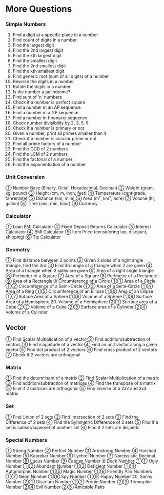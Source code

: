 # More Questions

### Simple Numbers

1. Find a digit at a specific place in a number
2. Find count of digits in a number
3. Find the largest digit
4. Find the 2nd largest digit
5. Find the kth largest digit
6. Find the smallest digit
7. Find the 2nd smallest digit
8. Find the kth smallest digit
9. Find generic root (sum of all digits) of a number
10. Reverse the digits in a number
11. Rotate the digits in a number
12. Is the number a palindrome?
13. Find sum of 'n' numbers
14. Check if a number is perfect square
15. Find a number in an AP sequence
16. Find a number in a GP sequence
17. Find a number in fibonacci sequence
18. Check number divisibility by 2, 3, 5, 9
19. Check if a number is primary or not
20. Given a number, print all primes smaller than it
21. Check if a number is circular prime or not
22. Find all prime factors of a number
23. Find the GCD of 2 numbers
24. Find the LCM of 2 numbers
25. Find the factorial of a number
26. Find the exponentiation of a number

### Unit Conversion

➀ Number Base (Binary, Octal, Hexadecimal, Decimal)
➁ Weight (gram, kg, pound)
➂ Height (cm, m, inch, feet)
➃ Temperature (centigrade, fahrenhite)
➄ Distance (km, mile)
➅ Area (m², km², acre)
➆ Volume (ltr, gallon)
➇ Time (sec, min, hour)
➈ Currency

### Calculator

➀ Loan EMI Calculator
➁ Fixed Deposit Returns Calculator
➂ Interest Calculator
➃ BMI Calculator
➄ Item Price (considering tax, discount, shipping)
➅ Tip Calculator

### Geometry

➀ Find distance between 2 points
➁ Given 2 sides of a right angle triangle, find the 3rd
➂ Find 3rd angle of a triangle when 2 are given
➃ Area of a triangle when 3 sides are given
➄ Area of a right angle triangle
➅ Perimeter of a Square
➆ Area of a Square
➇ Perimeter of a Rectangle
➈ Area of a Rectangle
➉ Circumference of a Circle
➀➀ Area of a Circle
➀➁ Circumference of a Semi-Circle
➀➂ Area of a Semi-Circle
➀➃ Area of a Ring
➀➄ Circumference of an Ellipse
➀➅ Area of an Ellipse
➀➆ Suface Area of a Sphere
➀➇ Volume of a Sphere
➀➈ Surface Area of a Hemisphere 20. Volume of a Hemisphere
➁➀ Surface area of a Cube
➁➁ Volume of a Cube
➁➂ Surface area of a Cylinder
➁➃ Volume of a Cylinder

## Vector

➀ Find Scalar Multiplication of a vector
➁ Find addition/subtraction of vectors
➂ Find magnitude of a vector
➃ Find an unit vector along a given vector
➄ Find dot product of 2 vectors
➅ Find cross product of 2 vectors
➆ Check if 2 vectors are orthogonal

### Matrix

➀ Find the determinant of a matrix
➁ Find Scalar Multiplication of a matrix
➂ Find addition/subtraction of matrices
➃ Find the transpose of a matrix
➄ Find if 2 matrices are orthogonal
➅ Find inverse of a 2x2 and 3x3 matrix

### Set

➀ Find Union of 2 sets
➁ Find Intersection of 2 sets
➂ Find the Difference of 2 sets
➃ Find the Symmetric Difference of 2 sets
➄ Find if a set is subset/superset of another set
➅ Find if 2 sets are disjoints

### Special Numbers

➀ Strong Number
➁ Perfect Number
➂ Armstrong Number
➃ Harshad Number
➄ Kaprekar Number
➅ Lychrel Number
➆ Narcissistic Decimal Number
➇ Lucus Number
➈ Catalan Number
➉ Duck Number
➀➀ Ugly Number
➀➁ Abundant Number
➀➂ Deficient Number
➀➃ Automorphic Number
➀➄ Magic Number
➀➅ Friendly Pair Numbers
➀➆ Neon Number
➀➇ Spy Number
➀➈ Happy Number 20. Sunny Number
➁➀ Disarium Number
➁➁ Pronic Number
➁➂ Trimorphic Number
➁➃ Evil Number
➁➄ Amicable Pairs
